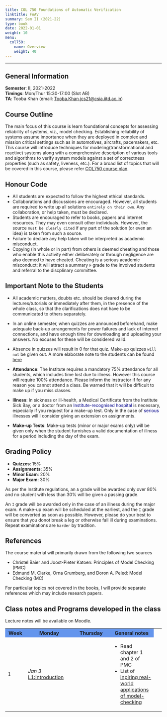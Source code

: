 ```yaml
---
title: COL 750 Foundations of Automatic Verification
linktitle: FoAV
summary: Sem II (2021-22)
type: book
date: 2022-01-01
weight: 10
menu: 
  col750:
    name: Overview
    weight: 40
---
```

---

## General Information

**Semester**: II, 2021-2022<br/>
**Timings**: Mon/Thur 15:30-17:00  (Slot AB) <br/>
**TA**: Tooba Khan (email: Tooba.Khan.jcs21@csia.iitd.ac.in)

## Course Outline

The main focus of this course is learn foundational concepts for assessing  reliability of systems, viz., model checking. Establishing reliability of systems assume importance when they are deployed in complex and mission critical settings  such as in automotives, aircrafts, pacemakers, etc. This course will introduce techniques for modeling(transformational and reactive) systems along with a comprehensive description of various tools and algorithms to verify system models against a set of correctness properties (such as safety, liveness, etc.). For a broad list of topics that will be covered in this course, please refer  [COL750 course plan](https://www.cse.iitd.ac.in/cse/newcurriculum-contents/newcourses.html#COL750%28CSL750%29).

## Honour Code

- All students are expected to follow the highest ethical standards.
- Collaborations and discussions are encouraged. However, all students are required to write up all solutions ``entirely on their own``. Any collaboration, or help taken, must be declared.
- Students are encouraged to refer to books, papers and internet resources. They may even consult other individuals. However, the source ``must be clearly cited`` if any part of the solution (or even an idea) is taken from such a source.
- Failure to declare any help taken will be interpreted as academic misconduct.
- Copying (in whole or in part) from others is deemed cheating and those who enable this activity either deliberately or through negligence are also deemed to have cheated. Cheating is a serious academic misconduct; it will attract a summary ``F`` grade to the involved students and referral to the discplinary committee. 

## Important Note to the Students

- All academic matters, doubts etc. should be cleared during the lectures/tutorials or immediately after them, in the presence of the whole class, so that the clarifications does not have to be communicated to others separately. 
- In an online semester, when quizzes are announced beforehand, make adequate back-up arrangements for power failures and lack of internet connections, and have enough time for downloading and uploading your answers. No excuses for these will be considered valid.
- Absence in quizzes will result in 0 for that quiz. Make-up quizzes ``will not`` be given out.
A more elaborate note to the students can be found [here](https://www.cse.iitd.ac.in/~sak/courses/general.html)

- **Attendance**: The Institute requires a mandatory 75% attendance for all students, which includes time lost due to illness. However this course will require 100% attendance. Please inform the instructor if for any reason you cannot attend a class. Be warned that it will be difficult to make up if you miss classes.

- **Illness**: In sickness or ill-health, a Medical Certificate from the Institute Sick Bay, or a doctor from an <span style="color:DarkBlue">Institute-recognised hospital</span> is necessary, especially if you request for a make-up test. Only in the case of <span style="color:DarkBlue">serious</span> illnesses will I consider giving an extension on assignments.

- **Make-up Tests**: Make-up tests (minor or major exams only) will be given only when the student furnishes a valid documentation of illness for a period including the day of the exam.

## Grading Policy

- **Quizzes**: 15%
- **Assignments**: 35%
- **Minor Exam**: 20%
- **Major Exam**: 30%

As per the Institute regulations, an ``A`` grade will be awarded only over 80% and no student with less than 30% will be given a passing grade.

An ``I`` grade will be awarded only in the case of an illness during the major exam. A make-up exam will be scheduled at the earliest, and the ``I`` grade will be converted as soon as possible. However, please do your best to ensure that you donot break a leg or otherwise fall ill during examinations. Repeat examinations are ``harder`` by tradition.

## References

The course material will primarily drawn from the following two sources

- Christel Baier and Joost-Pieter Katoen: Principles of Model Checking (PMC)
- Edmund M. Clarke, Orna Grumberg, and Doron A. Peled:  Model Checking (MC)

For particular topics not covered in the books, I will provide separate references which may include research papers.  

## Class notes and Programs developed in the class

Lecture notes will be available on Moodle. 

<table class="fixed">
    <col width="100px" />
    <col width="300px" />
    <col width="300px" />
    <col width="200px" />
    <col width="200px" />
<tr bgcolor=CornflowerBlue>
 <th> Week</th>
  <th>Monday</th>
  <th>Thursday</th>
  <th> General notes </th>
</tr>
<tr>
  <td> 1 </td>
  <td><i>Jan 3</i><br><a href="" target="_blank"> L1:Introduction </a><br></td>
  <td> </td>
  <td> 
  <ul>
  <li> Read chapter 1 and 2 of PMC </li>
  <li> List of <a href="http://spinroot.com/spin/success.html"> inpiring real-world applications of model-checking </a> </li>
 </ul>
  </td>
</tr>
</table>